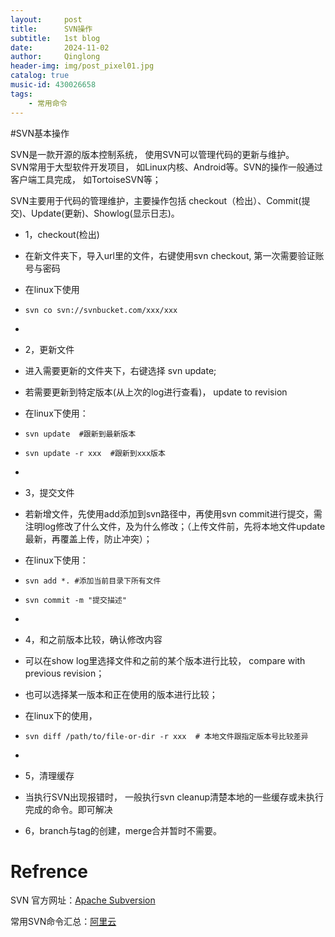 ```yaml
---
layout:     post
title:      SVN操作
subtitle:   1st blog
date:       2024-11-02
author:     Qinglong
header-img: img/post_pixel01.jpg
catalog: true
music-id: 430026658
tags:
    - 常用命令
---
```


#SVN基本操作

SVN是一款开源的版本控制系统， 使用SVN可以管理代码的更新与维护。  
SVN常用于大型软件开发项目， 如Linux内核、Android等。SVN的操作一般通过客户端工具完成， 如TortoiseSVN等；

SVN主要用于代码的管理维护，主要操作包括 checkout（检出）、Commit(提交)、Update(更新)、Showlog(显示日志)。
- 1，checkout(检出)
- 在新文件夹下，导入url里的文件，右键使用svn checkout, 第一次需要验证账号与密码

- 在linux下使用
- ```
  svn co svn://svnbucket.com/xxx/xxx
  ```
-
- 2，更新文件
- 进入需要更新的文件夹下，右键选择 svn update;

- 若需要更新到特定版本(从上次的log进行查看)， update to revision
- 在linux下使用：
- ```
  svn update  #跟新到最新版本
  ```
- ```
  svn update -r xxx  #跟新到xxx版本
  ```
-
- 3，提交文件
- 若新增文件，先使用add添加到svn路径中，再使用svn commit进行提交，需注明log修改了什么文件，及为什么修改；（上传文件前，先将本地文件update最新，再覆盖上传，防止冲突）；
- 在linux下使用：
- ```
  svn add *. #添加当前目录下所有文件
  ```
- ```
  svn commit -m "提交描述"
  ```
-
- 4，和之前版本比较，确认修改内容
- 可以在show log里选择文件和之前的某个版本进行比较， compare with previous revision；
- 也可以选择某一版本和正在使用的版本进行比较；
- 在linux下的使用，
- ```
  svn diff /path/to/file-or-dir -r xxx  # 本地文件跟指定版本号比较差异
  ```
-
- 5，清理缓存
- 当执行SVN出现报错时， 一般执行svn cleanup清楚本地的一些缓存或未执行完成的命令。即可解决
- 6，branch与tag的创建，merge合并暂时不需要。

# Refrence
SVN 官方网址：[Apache Subversion](https://subversion.apache.org/)

常用SVN命令汇总：[阿里云](https://developer.aliyun.com/article/1614304)

